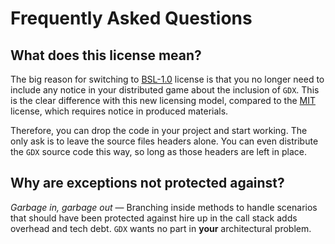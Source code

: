 # Frequently Asked Questions

## What does this license mean?
The big reason for switching to [BSL-1.0](https://choosealicense.com/licenses/bsl-1.0/) license is that you no longer need to include any notice in your distributed game about the inclusion of `GDX`. This is the clear difference with this new licensing model, compared to the [MIT](https://choosealicense.com/licenses/mit/) license, which requires notice in produced materials.

Therefore, you can drop the code in your project and start working. The only ask is to leave the source files headers alone. 
You can even distribute the `GDX` source code this way, so long as those headers are left in place.

## Why are exceptions not protected against?
_Garbage in, garbage out_ — Branching inside methods to handle scenarios that should have been protected against hire up in the call stack adds overhead and tech debt. `GDX` wants no part in **your** architectural problem.